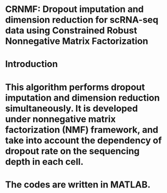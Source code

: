 # CRNMF: Dropout imputation and dimension reduction for scRNA-seq data using Constrained Robust Nonnegative Matrix Factorization
# Introduction
# This algorithm performs dropout imputation and dimension reduction simultaneously. It is developed under nonnegative matrix factorization (NMF) framework, and take into account the dependency of dropout rate on the sequencing depth in each cell.
# The codes are written in MATLAB.
